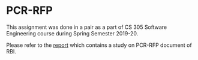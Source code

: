# PCR-RFP

This assignment was done in a pair as a part of CS 305 Software Engineering course during Spring Semester 2019-20.

Please refer to the <a href="https://github.com/ksanu1998/PCR-RFP/blob/master/170030035_170030038_Assignment4_Report.pdf">report</a> which contains a study on PCR-RFP document of RBI.
